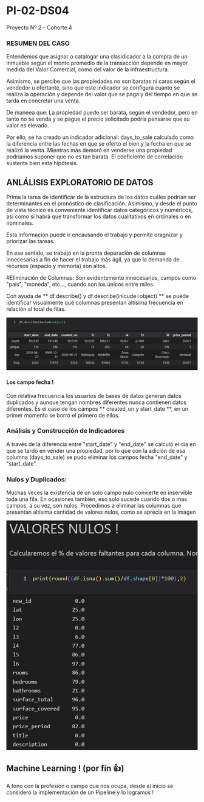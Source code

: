 # PI-02-DS04
Proyecto Nº 2 - Cohorte 4
### RESUMEN DEL CASO

Entendemos que asignar o catalogar una clasidicador a la compra de un inmueble según el monto promedio de la transacción depende en mayor medida del Valor Comercial, como del valor de la infraestructura.

Asimismo, se percibe que las propiedades no son baratas ni caras según el vendedor u ofertante, sino que este indicador se configura cuanto se realiza la operación y depende
del valor que se paga y del tiempo en que se tarda en concretar una venta.

De maneea que:
La propiedad puede ser barata, según el vendedor, pero en tanto no se venda y se pague el precio solicitado podría pensarse que su valor es elevado.

Por ello, se ha creado un indicador adicional: days_to_sale calculado como la diferencia entre las fechas en que se oferto el bien y la fecha en que se realizó la venta.
Mientras más demoró en venderse una propiedad podríamos suponer que no es tan barata.
El coeficiente de correlación sustenta bien esta hipótesis.

## ANLÁLISIS EXPLORATORIO DE DATOS
Prima la tarea de identificar de la estructura de los datos cuáles podrían ser determinantes en el pronóstico de clasificación.
Asimismo, y desde el punto de vista técnico es conveniente identificar datos categóricos y numéricos, asi como si habrá que transformar los datos cualitativos en ordinales
o en nominales.

Esta información puede ir encausando el trabajo y permite oragnizar y priorizar las tareas.

En ese sentido, se trabajó en la pronta depuración de columnas innecesarias a fin de hacer el trabajo más ágil, ya que la demanda de recursos (espacio y memoria) son
altos.

#Eliminación de Columnas:
Son evidentemente innecesarios, campos como "país", "moneda", etc..., cuando son los únicos entre miles.
  

Con ayuda de ** df.describe() y df.describe(inlcude=object) ** se puede identificar visualmente qué columnas presentan altísima frecuencia en relación al total de filas.

![This is an image](https://github.com/Duilius/PI-02-DS04/blob/main/frecuencia.jpg)

#### Los campo fecha !

Con relativa frecuencia los usuarios de bases de datos generan datos duplicados y aunque tengan nombres diferentes nunca contienen datos diferentes.
Es el caso de los campos ** created_on y start_date  **, en un primer momento se borró el primero de ellos.

### Análisis y Construcción de Indicadores
A través de la diferencia entre "start_date" y "end_date" se calculó el día en que se tardó en vender una propiedad, por lo que con la adición de esa columna (days_to_sale) se pudo eliminar los campos fecha "end_date" y "start_date".

### Nulos y Duplicados:

Muchas veces la existencia de un solo campo nulo convierte en inservible toda una fila. En ocasiones también, eso solo sucede cuando dos o mas campos, a su vez, son nulos.
Procedimos a eliminar las columnas que presentan altísima cantidad de valores nulos, como se aprecia en la imagen

![This is an image](https://github.com/Duilius/PI-02-DS04/blob/main/nulos-duplicados.jpg)


## Machine Learning ! (por fin 👍)

A tono con la profesión o campo que nos ocupa, desde el inicio se consideró la implementación de un Pipeline y lo logramos !




